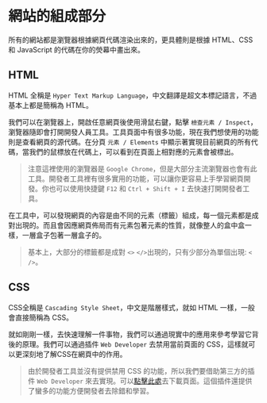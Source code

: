 # 網站的組成部分
所有的網站都是瀏覽器根據網頁代碼渲染出來的，更具體則是根據 HTML、CSS 和 JavaScript 的代碼在你的熒幕中畫出來。

## HTML
HTML 全稱是 `Hyper Text Markup Language`，中文翻譯是超文本標記語言，不過基本上都是簡稱為 HTML。

我們可以在瀏覽器上，開啟任意網頁後使用滑鼠右鍵，點擊 `檢查元素 / Inspect`，瀏覽器隨即會打開開發人員工具。工具頁面中有很多功能，現在我們想使用的功能則是查看網頁的源代碼。在分頁 `元素 / Elements` 中顯示著實現目前網頁的所有代碼，當我們的鼠標放在代碼上，可以看到在頁面上相對應的元素會被標出。

> 注意這裡使用的瀏覽器是 `Google Chrome`，但是大部分主流瀏覽器也會有此工具。開發者工具裡有很多實用的功能，可以讓你更容易上手學習網頁開發。你也可以使用快捷鍵 `F12` 和 `Ctrl + Shift + I` 去快速打開開發者工具。

在工具中，可以發現網頁的內容是由不同的元素（標籤）組成，每一個元素都是成對出現的。而且會因應網頁佈局而有元素包著元素的性質，就像整人的盒中盒一樣，一層盒子包著一層盒子的。

> 基本上，大部分的標籤都是成對 `<>` `</>`出現的，只有少部分為單個出現: `< />`。

## CSS
CSS全稱是 `Cascading Style Sheet`，中文是階層樣式，就如 HTML 一樣，一般會直接簡稱為 CSS。

就如剛剛一樣，去快速理解一件事物，我們可以通過現實中的應用來參考學習它背後的原理。我們可以通過插件 `Web Developer` 去禁用當前頁面的 CSS，這樣就可以更深刻地了解CSS在網頁中的作用。

> 由於開發者工具並沒有提供禁用 CSS 的功能，所以我們要借助第三方的插件 `Web Developer` 來去實現。可以[點擊此處](https://chrome.google.com/webstore/detail/web-developer/bfbameneiokkgbdmiekhjnmfkcnldhhm/related)去下載頁面。這個插件還提供了蠻多的功能方便開發者去除錯和學習。

